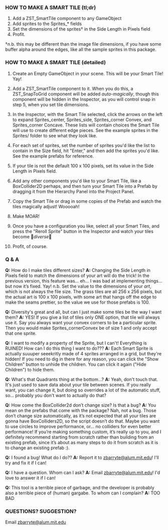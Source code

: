 ### HOW TO MAKE A SMART TILE (tl;dr)

1. Add a ZST_SmartTile component to any GameObject
2. Add sprites to the Sprites_* fields
3. Set the dimensions of the sprites† in the Side Length in Pixels field
5. Profit.

†n.b. this may be different than the image file dimensions, if you have some buffer alpha around the edges, like all the sample sprites in this package.

### HOW TO MAKE A SMART TILE (detailed)

1. Create an Empty GameObject in your scene. This will be your Smart Tile! Yay!

2. Add a ZST_SmartTile component to it. When you do this, a ZST_SnapToGrid component will be added *auto-magically*, though this component will be hidden in the Inspector, as you will control snap in step 5, when you set tile dimensions.

3. In the Inspector, with the Smart Tile selected, click the arrows on the left to expand Sprites_center, Sprites_side, Sprites_corner Convex, and Sprites_corner Concave. These lists will contain choices the Smart Tile will use to create different edge pieces. See the example sprites in the Sprites/ folder to see what they look like.

4. For each set of sprites, set the number of sprites you'd like the list to contain in the Size field, hit "Enter," and then add the sprites you'd like.  See the example prefabs for reference.

5. If your tile is not the default 100 x 100 pixels, set its value in the Side Length in Pixels field.

5. Add any other components you'd like to your Smart Tile, like a BoxCollider2D perhaps, and then turn your Smart Tile into a Prefab by dragging it from the Hierarchy Panel into the Project Panel.

6. Copy the Smart Tile or drag in some copies of the Prefab and watch the tiles magically adjust! Wooooah!

7. Make MOAR!

8. Once you have a configuration you like, select all your Smart Tiles, and press the "Reroll Sprite" button in the Inspector and watch your tiles become 🌈*diverse*🌈

9. Profit, of course.

### Q & A

**Q:** How do I make tiles different sizes?
**A:** Changing the Side Length in Pixels field to match the dimensions of your art will do the trick! In the previous version, this feature was… eh… I was bad at implementing things… but now it’s fixed. Yay! n.b. Set the value to the dimensions of your _art_, which is not always the file size. The grass tiles are all 256 x 256 pixels, but the actual art is 100 x 100 pixels, with some art that hangs off the edge to make the seams prettier, so the value we use for those prefabs is 100.

**Q:** Diversity's great and all, but can I just make some tiles be the way I want them?
**A:** YES! If you give a list of tiles only ONE option, that tile will always use it. Say you always want your convex corners to be a particular sprite. Then you would make Sprites_cornerConvex be of size 1 and only accept that one sprite.

**Q:** I want to modify a property of the Sprite, but I can't! Everything is RUINED! How can I do this thing I want to do???
**A:** Each Smart Sprite is actually suuuper seeekritly made of 4 sprites arranged in a grid, but they're hidden! If you need to dig in there for any reason, you can click the "Show Children" button to unhide the children.  You can click it again ("Hide Children") to hide them.

**Q:** What's that Quadrants thing at the bottom...?
**A:** Yeah, don't touch that. It's just used to save data about your tile between scenes. If you really want, you can change it, but doing so overrides a lot of the automatic stuff, so... probably you don't want to actually do that?

**Q:** How come the BoxCollider2d don’t change size? Is that a bug?
**A:** You mean on the prefabs that come with the package? Nah, not a bug. Those don’t change size automatically, as it’s not expected that all your tiles are gonna have BoxColliders2D, so the script doesn’t do that. Maybe you want to use circles to improve performance, or… no colliders for even better performance! If you’re making something custom, it’s really up to you, and I definitely recommend starting from scratch rather than building from an existing prefab, since it’s about as many steps to do it from scratch as it is to change an existing prefab :). 

**Q:** I found a bug! What do I do??
**A:** Report it to zbarryte@alum.mit.edu! I'll try and fix it if I can!

**Q:** I have a question. Whom can I ask?
**A:** Email zbarryte@alum.mit.edu! I'd love to answer it if I can!

**Q:** This tool is a terrible piece of garbage, and the developer is probably also a terrible piece of (human) gargabe. To whom can I complain?
**A:** TOO BAD

### QUESTIONS? SUGGESTION?

Email zbarryte@alum.mit.edu